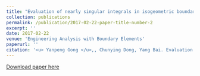 ```yaml
---
title: "Evaluation of nearly singular integrals in isogeometric boundary element method"
collection: publications
permalink: /publication/2017-02-22-paper-title-number-2
excerpt: ''
date: 2017-02-22
venue: 'Engineering Analysis with Boundary Elements'
paperurl: ''
citation: '<u> Yanpeng Gong </u>,, Chunying Dong, Yang Bai. Evaluation of nearly singular integrals in isogeometric boundary element method. Engineering Analysis with Boundary Elements, 75, 2017, 21-35'
---
```


[Download paper here](http://knownfull.github.io/files/201702EABE.pdf)

